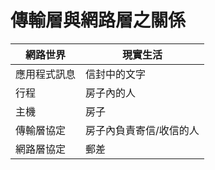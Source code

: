 # 傳輸層與網路層之關係
|  網路世界  | 現實生活  |
|---------- |-----------|
|應用程式訊息|信封中的文字 |
|行程|房子內的人|
|主機|房子|
|傳輸層協定|房子內負責寄信/收信的人|
|網路層協定|郵差|
